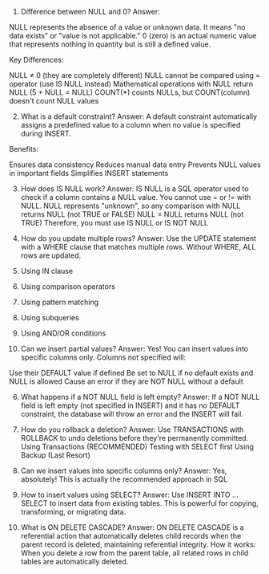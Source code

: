 1. Difference between NULL and 0?
Answer:

NULL represents the absence of a value or unknown data. It means "no data exists" or "value is not applicable."
0 (zero) is an actual numeric value that represents nothing in quantity but is still a defined value.

Key Differences:

NULL ≠ 0 (they are completely different)
NULL cannot be compared using = operator (use IS NULL instead)
Mathematical operations with NULL return NULL (5 + NULL = NULL)
COUNT(*) counts NULLs, but COUNT(column) doesn't count NULL values

2. What is a default constraint?
Answer:
A default constraint automatically assigns a predefined value to a column when no value is specified during INSERT.

Benefits:

Ensures data consistency
Reduces manual data entry
Prevents NULL values in important fields
Simplifies INSERT statements

3. How does IS NULL work?
Answer:
IS NULL is a SQL operator used to check if a column contains a NULL value. You cannot use = or != with NULL.
NULL represents "unknown", so any comparison with NULL returns NULL (not TRUE or FALSE)
NULL = NULL returns NULL (not TRUE)
Therefore, you must use IS NULL or IS NOT NULL

4. How do you update multiple rows?
Answer:
Use the UPDATE statement with a WHERE clause that matches multiple rows. Without WHERE, ALL rows are updated.
  1. Using IN clause
  2. Using comparison operators
  3. Using pattern matching
  4. Using subqueries
  5. Using AND/OR conditions


5. Can we insert partial values?
Answer:
Yes! You can insert values into specific columns only. Columns not specified will:

Use their DEFAULT value if defined
Be set to NULL if no default exists and NULL is allowed
Cause an error if they are NOT NULL without a default



6. What happens if a NOT NULL field is left empty?
Answer:
If a NOT NULL field is left empty (not specified in INSERT) and it has no DEFAULT constraint, the database will throw an error and the INSERT will fail.


7. How do you rollback a deletion?
Answer:
Use TRANSACTIONS with ROLLBACK to undo deletions before they're permanently committed.
  Using Transactions (RECOMMENDED)
  Testing with SELECT first
  Using Backup (Last Resort)

8. Can we insert values into specific columns only?
Answer:
Yes, absolutely! This is actually the recommended approach in SQL

9. How to insert values using SELECT?
Answer:
Use INSERT INTO ... SELECT to insert data from existing tables. This is powerful for copying, transforming, or migrating data.


10. What is ON DELETE CASCADE?
Answer:
ON DELETE CASCADE is a referential action that automatically deletes child records when the parent record is deleted, maintaining referential integrity.
How it works:
When you delete a row from the parent table, all related rows in child tables are automatically deleted.
